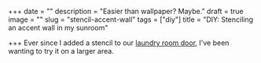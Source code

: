 +++
date = ""
description = "Easier than wallpaper? Maybe."
draft = true
image = ""
slug = "stencil-accent-wall"
tags = ["diy"]
title = "DIY: Stenciling an accent wall in my sunroom"

+++
Ever since I added a stencil to our [laundry room door](https://craftycody.com/crafts/update-laundry-door/), I've been wanting to try it on a larger area.